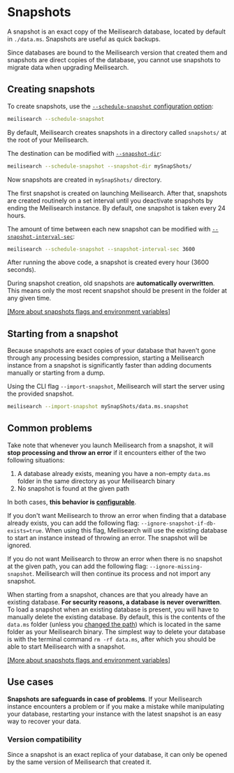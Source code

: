 # Snapshots

A snapshot is an exact copy of the Meilisearch database, located by default in `./data.ms`. Snapshots are useful as quick backups.

Since databases are bound to the Meilisearch version that created them and snapshots are direct copies of the database, you cannot use snapshots to migrate data when upgrading Meilisearch.

## Creating snapshots

To create snapshots, use the [`--schedule-snapshot` configuration option](/learn/configuration/instance_options.md#schedule-snapshot-creation):

```bash
meilisearch --schedule-snapshot
```

By default, Meilisearch creates snapshots in a directory called `snapshots/` at the root of your Meilisearch.

The destination can be modified with [`--snapshot-dir`](/learn/configuration/instance_options.md#snapshot-destination):

```bash
meilisearch --schedule-snapshot --snapshot-dir mySnapShots/
```

Now snapshots are created in `mySnapShots/` directory.

The first snapshot is created on launching Meilisearch. After that, snapshots are created routinely on a set interval until you deactivate snapshots by ending the Meilisearch instance. By default, one snapshot is taken every 24 hours.

The amount of time between each new snapshot can be modified with [`--snapshot-interval-sec`](/learn/configuration/instance_options.md#snapshot-interval):

```bash
meilisearch --schedule-snapshot --snapshot-interval-sec 3600
```

After running the above code, a snapshot is created every hour (3600 seconds).

During snapshot creation, old snapshots are **automatically overwritten**. This means only the most recent snapshot should be present in the folder at any given time.

[[More about snapshots flags and environment variables]](/learn/configuration/instance_options.md#schedule-snapshot-creation)

## Starting from a snapshot

Because snapshots are exact copies of your database that haven't gone through any processing besides compression, starting a Meilisearch instance from a snapshot is significantly faster than adding documents manually or starting from a dump.

Using the CLI flag `--import-snapshot`, Meilisearch will start the server using the provided snapshot.

```bash
meilisearch --import-snapshot mySnapShots/data.ms.snapshot
```

## Common problems

Take note that whenever you launch Meilisearch from a snapshot, it will **stop processing and throw an error** if it encounters either of the two following situations:

1. A database already exists, meaning you have a non-empty `data.ms` folder in the same directory as your Meilisearch binary
2. No snapshot is found at the given path

In both cases, **this behavior is [configurable](/learn/configuration/instance_options.md#ignore-missing-snapshot)**.

If you don't want Meilisearch to throw an error when finding that a database already exists, you can add the following flag: `--ignore-snapshot-if-db-exists=true`. When using this flag, Meilisearch will use the existing database to start an instance instead of throwing an error. The snapshot will be ignored.

If you do not want Meilisearch to throw an error when there is no snapshot at the given path, you can add the following flag: `--ignore-missing-snapshot`. Meilisearch will then continue its process and not import any snapshot.

When starting from a snapshot, chances are that you already have an existing database. **For security reasons, a database is never overwritten**. To load a snapshot when an existing database is present, you will have to manually delete the existing database. By default, this is the contents of the `data.ms` folder (unless you [changed the path](/learn/configuration/instance_options.md#database-path)) which is located in the same folder as your Meilisearch binary.
The simplest way to delete your database is with the terminal command `rm -rf data.ms`, after which you should be able to start Meilisearch with a snapshot.

[[More about snapshots flags and environment variables]](/learn/configuration/instance_options.md#schedule-snapshot-creation)

## Use cases

**Snapshots are safeguards in case of problems**. If your Meilisearch instance encounters a problem or if you make a mistake while manipulating your database, restarting your instance with the latest snapshot is an easy way to recover your data.

### Version compatibility

Since a snapshot is an exact replica of your database, it can only be opened by the same version of Meilisearch that created it.
